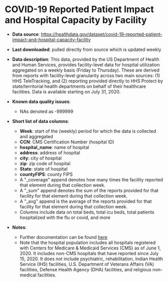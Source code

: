 # COVID-19 Reported Patient Impact and Hospital Capacity by Facility

- **Data source**: https://healthdata.gov/dataset/covid-19-reported-patient-impact-and-hospital-capacity-facility

- **Last downloaded**: pulled directly from source which is updated weekly

- **Data description**: This data, provided by the US Department of Health and Human Services, provides facility-level data for hospital utilization aggregated on a weekly basis (Friday to Thursday). These are derived from reports with facility-level granularity across two main sources: (1) HHS TeleTracking, and (2) reporting provided directly to HHS Protect by state/territorial health departments on behalf of their healthcare facilities. Data is available starting on July 31, 2020.

- **Known data quality issues**: 
	- NAs denoted as -999999

- **Short list of data columns**: 
	- **Week**: start of the (weekly) period for which the data is collected and aggregated
	- **CCN**: CMS Certification Number (hospital ID)
	- **hospital_name**: name of hospital
	- **address**: address of hospital
	- **city**: city of hospital
	- **zip**: zip code of hospital
	- **State**: state of hospital
	- **countyFIPS**: county FIPS
	- A "\_coverage" append denotes how many times the facility reported that element during that collection week.
	- A "\_sum" append denotes the sum of the reports provided for that facility for that element during that collection week.
	- A "\_avg" append is the average of the reports provided for that facility for that element during that collection week.
	- Columns include data on total beds, total icu beds, total patients hospitalized with the flu or covid, and more

- **Notes**:
	- Further documentation can be found [here](https://healthdata.gov/dataset/covid-19-reported-patient-impact-and-hospital-capacity-facility)
	- Note that the hospital population includes all hospitals registered with Centers for Medicare & Medicaid Services (CMS) as of June 1, 2020. It includes non-CMS hospitals that have reported since July 15, 2020. It does not include psychiatric, rehabilitation, Indian Health Service (IHS) facilities, U.S. Department of Veterans Affairs (VA) facilities, Defense Health Agency (DHA) facilities, and religious non-medical facilities.



    